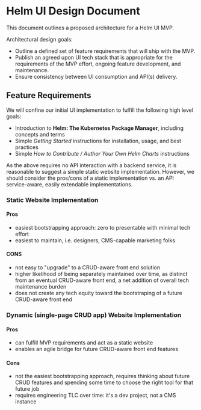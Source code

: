 # Helm UI Design Document

This document outlines a proposed architecture for a Helm UI MVP.

Architectural design goals:

- Outline a defined set of feature requirements that will ship with the MVP.
- Publish an agreed upon UI tech stack that is appropriate for the requirements of the MVP effort, ongoing feature development, and maintenance.
- Ensure consistency between UI consumption and API(s) delivery.

## Feature Requirements

We will confine our initial UI implementation to fulfill the following high level goals: 

- Introduction to **Helm: The Kubernetes Package Manager**, including concepts and terms 
- Simple *Getting Started* instructions for installation, usage, and best practices
- Simple *How to Contribute / Author Your Own Helm Charts* instructions

As the above requires no API interaction with a backend service, it is reasonable to suggest a simple static website implementation. However, we should consider the pros/cons of a static implementation vs. an API service-aware, easily extendable implementations.

### Static Website Implementation

#### Pros

- easiest bootstrapping approach: zero to presentable with minimal tech effort
- easiest to maintain, i.e. designers, CMS-capable marketing folks

#### CONS

- not easy to "upgrade" to a CRUD-aware front end solution
- higher likelihood of being separately maintained over time, as distinct from an eventual CRUD-aware front end, a net addition of overall tech maintenance burden
- does not create any tech equity toward the bootstraping of a future CRUD-aware front end

### Dynamic (single-page CRUD app) Website Implementation

#### Pros

- can fulfill MVP requirements and act as a static website
- enables an agile bridge for future CRUD-aware front end features

#### Cons
- not the easiest bootstrapping approach, requires thinking about future CRUD features and spending some time to choose the right tool for that future job
- requires engineering TLC over time: it's a dev project, not a CMS instance
